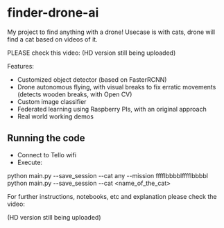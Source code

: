 # finder-drone-ai

My project to find anything with a drone!
Usecase is with cats, drone will find a cat based on videos of it.

PLEASE check this video:
(HD version still being uploaded)

Features:
- Customized object detector (based on FasterRCNN)
- Drone autonomous flying, with visual breaks to fix erratic movements (detects wooden breaks, with Open CV)
- Custom image classifier
- Federated learning using Raspberry PIs, with an original approach
- Real world working demos   


## Running the code

- Connect to Tello wifi
- Execute:

python main.py --save_session --cat any --mission fffflbbbblfffflbbbbl
python main.py --save_session --cat <name_of_the_cat>

For further instructions, notebooks, etc and explanation please check the video:

(HD version still being uploaded)
